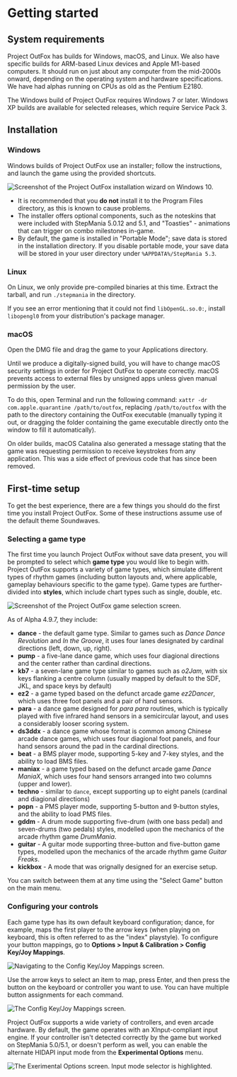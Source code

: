 # Getting started

## System requirements

Project OutFox has builds for Windows, macOS, and Linux. We also have specific builds for ARM-based Linux devices and Apple M1-based computers. It should run on just about any computer from the mid-2000s onward, depending on the operating system and hardware specifications. We have had alphas running on CPUs as old as the Pentium E2180.

The Windows build of Project OutFox requires Windows 7 or later. Windows XP builds are available for selected releases, which require Service Pack 3.

## Installation

### Windows

Windows builds of Project OutFox use an installer; follow the instructions, and launch the game using the provided shortcuts. 

![Screenshot of the Project OutFox installation wizard on Windows 10.](./_media/getting-started/installer.png)

* It is recommended that you **do not** install it to the Program Files directory, as this is known to cause problems.
* The installer offers optional components, such as the noteskins that were included with StepMania 5.0.12 and 5.1, and "Toasties" - animations that can trigger on combo milestones in-game.
* By default, the game is installed in "Portable Mode"; save data is stored in the installation directory. If you disable portable mode, your save data will be stored in your user directory under ``%APPDATA%/StepMania 5.3``.

### Linux

On Linux, we only provide pre-compiled binaries at this time. Extract the tarball, and run ``./stepmania`` in the directory. 

If you see an error mentioning that it could not find ``libOpenGL.so.0:``, install ``libopengl0`` from your distribution's package manager.

### macOS

Open the DMG file and drag the game to your Applications directory.

Until we produce a digitally-signed build, you will have to change macOS security settings in order for Project OutFox to operate correctly. macOS prevents access to external files by unsigned apps unless given manual permission by the user.

To do this, open Terminal and run the following command: ``xattr -dr com.apple.quarantine /path/to/outfox``, replacing ``/path/to/outfox`` with the path to the directory containing the OutFox executable (manually typing it out, or dragging the folder containing the game executable directly onto the window to fill it automatically).

On older builds, macOS Catalina also generated a message stating that the game was requesting permission to receive keystrokes from any application. This was a side effect of previous code that has since been removed.

## First-time setup

To get the best experience, there are a few things you should do the first time you install Project OutFox. Some of these instructions assume use of the default theme Soundwaves.

### Selecting a game type

The first time you launch Project OutFox without save data present, you will be prompted to select which **game type** you would like to begin with. Project OutFox supports a variety of game types, which simulate different types of rhythm games (including button layouts and, where applicable, gameplay behaviours specific to the game type). Game types are further-divided into **styles**, which include chart types such as single, double, etc.

![Screenshot of the Project OutFox game selection screen.](./_media/getting-started/select-game-type.png)

As of Alpha 4.9.7, they include:

* **dance** - the default game type. Similar to games such as _Dance Dance Revolution_ and _In the Groove_, it uses four lanes designated by cardinal directions (left, down, up, right).
* **pump** - a five-lane dance game, which uses four diagional directions and the center rather than cardinal directions.
* **kb7** - a seven-lane game type similar to games such as _o2Jam_, with six keys flanking a centre column (usually mapped by default to the SDF, JKL, and space keys by default)
* **ez2** - a game typed based on the defunct arcade game _ez2Dancer_, which uses three foot panels and a pair of hand sensors.
* **para** - a dance game designed for _para para_ routines, which is typically played with five infrared hand sensors in a semicircular layout, and uses a considerably looser scoring system.
* **ds3ddx** - a dance game whose format is common among Chinese arcade dance games, which uses four diagional foot panels, and four hand sensors around the pad in the cardinal directions.
* **beat** - a BMS player mode, supporting 5-key and 7-key styles, and the ability to load BMS files.
* **maniax** - a game typed based on the defunct arcade game _Dance ManiaX_, which uses four hand sensors arranged into two columns (upper and lower).
* **techno** - similar to ``dance``, except supporting up to eight panels (cardinal and diagional directions)
* **popn** - a PMS player mode, supporting 5-button and 9-button styles, and the ability to load PMS files.
* **gddm** - A drum mode supporting five-drum (with one bass pedal) and seven-drums (two pedals) styles, modelled upon the mechanics of the arcade rhythm game _DrumMania_.
* **guitar** - A guitar mode supporting three-button and five-button game types, modelled upon the mechanics of the arcade rhythm game _Guitar Freaks_.
* **kickbox** - A mode that was orignally designed for an exercise setup.

You can switch between them at any time using the "Select Game" button on the main menu.

### Configuring your controls

Each game type has its own default keyboard configuration; dance, for example, maps the first player to the arrow keys (when playing on keyboard, this is often referred to as the "index" playstyle). To configure your button mappings, go to **Options > Input & Calibration > Config Key/Joy Mappings**. 

![Navigating to the Config Key/Joy Mappings screen.](./_media/getting-started/gotoconfigjoy.jpg)

Use the arrow keys to select an item to map, press Enter, and then press the button on the keyboard or controller you want to use. You can have multiple button assignments for each command.

![The Config Key/Joy Mappings screen.](./_media/getting-started/config-joy.png)

Project OutFox supports a wide variety of controllers, and even arcade hardware. By default, the game operates with an XInput-compliant input engine. If your controller isn't detected correctly by the game but worked on StepMania 5.0/5.1, or doesn't perform as well, you can enable the alternate HIDAPI input mode from the **Experimental Options** menu.

![The Exerimental Options screen. Input mode selector is highlighted.](./_media/getting-started/enable-hidapi.jpg)